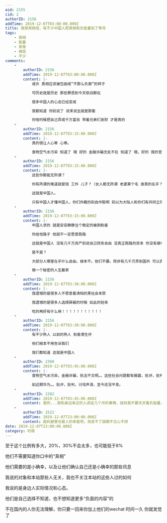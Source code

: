 ```yaml
---
aid: 2155
cid: 2
authorID: 2156
addTime: 2019-12-07T03:00:00.000Z
title: 我渐渐相信，有不少中国人把真相和负能量划了等号
tags:
    - 真相
    - 能量
    - 渐渐
    - 相信
    - 不少
comments:
    -
        authorID: 2156
        addTime: 2019-12-07T03:00:00.000Z
        content: |-
            或许 真相应该被包装成“不那么负面”的样子

            可历史就是历史 那些罪恶到今天依旧都在

            很多中国人的心态已经变成

            我都知道 你别说了 说来说去就是那套

            你啥时候把自己弄成千万富翁 带着兄弟们发财 才是真的
    -
        authorID: 2156
        addTime: 2019-12-07T03:15:00.000Z
        content: |-
            真的很让人心寒 心寒。

            食物空气水污染 知道了 哦 好的 金融诈骗无处不在 知道了 哦，好的 我的官二代好朋友们都移民了 知道了 哦 好的
    -
        authorID: 2156
        addTime: 2019-12-07T03:15:00.000Z
        content: |-
            这些你都能无所谓？

            你有所谓的难道就是钱 工作 儿子？（女人都无所谓 老婆算个毛 谁真的在乎？有了子女 她就自动降级了）

            这就是中国人。

            只有中国人才懂中国人，你们外籍的别自作聪明 别以为大陆人和你们有共同立场了 你们只能代表你们自己。大陆人已经无欲无求
    -
        authorID: 2156
        addTime: 2019-12-07T03:15:00.000Z
        content: |-
            中国人求的 就是安安静静当个稳定的被剥削者

            你给他路子 他就不一定愿意跑路

            这就是中国人 没有几千万资产别说自己财务自由 没真正跑路的资本 你没有做中产阶级的资格

            是不是？

            大部分人哪里在乎什么自由。根本不。他们不要。除非有几千万弄到国外 可以真正自由的时候，中国人才会小心翼翼的偷偷走掉

            做一个秘密的人生赢家
    -
        authorID: 2156
        addTime: 2019-12-07T03:30:00.000Z
        content: |-
            我遗憾的是很多人不愿意看清档的黑社会本质

            我遗憾的是很多人选择屏蔽的时候 如此的轻率

            吃的再好有什么用！！！！！！！！！！！
    -
        authorID: 2156
        addTime: 2019-12-07T03:30:00.000Z
        content: |-
            有不少熟人 以前的熟人 到香港生仔

            他们根本不用告诉我们

            我们都知道 这就是中国人
    -
        authorID: 2360
        addTime: 2019-12-07T03:45:00.000Z
        content: |-
            食物空气水污染，金融诈骗，执法不文明…，这些社会问题都有揭露，批评，批判。

            如近期华为…，批评，批判，讨伐声浪，至今还没平息。
    -
        authorID: 2202
        addTime: 2019-12-07T03:45:00.000Z
        content: 是的...我和身边亲近的人讲这几个月的事情，就劝我不要天天看负能量，要多看些正能量的东西。
    -
        authorID: 2522
        addTime: 2019-12-07T23:00:00.000Z
        content: 趋利避害也是人的本能吧，改变不了就眼不见心不烦
date: 2019-12-07T23:00:00.000Z
category: 时政
---
```


至于这个比例有多大，20%，30%不会太多，也可能低于8%

他们不需要知道你口中的“真相”

他们需要的是小确幸，以及让他们确认自己还是小确幸的那些讯息

我说的对象和本站那些人无关，我也不关注本站的这些人过的如何

我说的是身边人实际情况和心态。

他们是自己选择不知道，也不想知道更多“负面的内容”的

不在国内的人你无法理解，你只要一回来你加上他们的wechat 时间一久 你就发觉了
